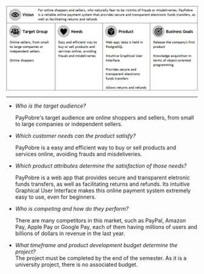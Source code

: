 ![image](uploads/3facdc2c0abc2b94bddcd65e1d5b4617/image.png)

---

- _Who is the target audience?_

  PayPobre's target audience are online shoppers and sellers, from small to large companies or independent sellers.
- _Which customer needs can the product satisfy?_

  PayPobre is a easy and efficient way to buy or sell products and services online, avoiding frauds and misdeliveries.
- _Which product attributes determine the satisfaction of those needs?_

  PayPobre is a web app that provides secure and transparent eletronic funds transfers, as well as facilitating returns and refunds. Its intuitive Graphical User Interface makes this online payment system extremely easy to use, even for beginners.
- _Who is competing and how do they perform?_

  There are many competitors in this market, such as PayPal, Amazon Pay, Apple Pay or Google Pay, each of them having millions of users and billions of dollars in revenue in the last year.
- _What timeframe and product development budget determine the project?_\
  <span dir="">The project must be completed by the end of the semester. As it is a university project, there is no associated budget.</span>